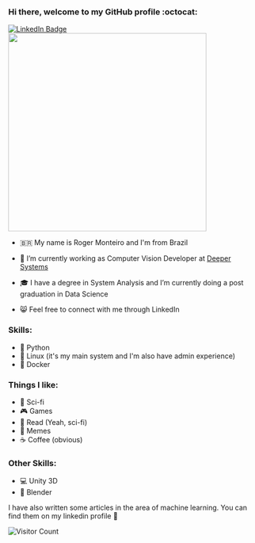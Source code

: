 ### Hi there, welcome to my GitHub profile :octocat:
<a href="https://www.linkedin.com/in/roger-monteiro/" target="_blank">
<img src="https://camo.githubusercontent.com/27b897f8d43cf69e16e06fe7b9d334a23189110e/68747470733a2f2f696d672e736869656c64732e696f2f62616467652f2d4c696e6b6564496e2d626c75653f7374796c653d666c61742d737175617265266c6f676f3d4c696e6b6564696e266c6f676f436f6c6f723d7768697465" alt="LinkedIn Badge" data-canonical-src="https://img.shields.io/badge/-LinkedIn-blue?style=flat-square&amp;logo=Linkedin&amp;logoColor=white" style="max-width:100%;"></a>

<img src="https://i.redd.it/2l4p81b1pxp41.jpg" width="400">

- :brazil: My name is Roger Monteiro and I'm from Brazil
- :office: I’m currently working as Computer Vision Developer at [Deeper Systems](https://www.deepersystems.com/)
- :mortar_board: I have a degree in System Analysis and I’m currently doing a post graduation in Data Science

-  :smile_cat: Feel free to connect with me through LinkedIn

### Skills:

- :snake: Python
- :penguin: Linux (it's my main system and I'm also have admin experience)
- :whale: Docker

### Things I like:

- :rocket: Sci-fi
- :video_game: Games
- :closed_book: Read (Yeah, sci-fi)
- :new_moon_with_face: Memes
- :coffee: Coffee (obvious)

### Other Skills:

- :computer: Unity 3D
- :art: Blender

I have also written some articles in the area of machine learning. You can find them on my linkedin profile :cake:


![Visitor Count](https://profile-counter.glitch.me/kerenskybr/count.svg)

<!--
**kerenskybr/kerenskybr** is a ✨ _special_ ✨ repository because its `README.md` (this file) appears on your GitHub profile.

Here are some ideas to get you started:

- 🔭 I’m currently working on ...
- 🌱 I’m currently learning ...
- 👯 I’m looking to collaborate on ...
- 🤔 I’m looking for help with ...
- 💬 Ask me about ...
- 📫 How to reach me: ...
- 😄 Pronouns: ...
- ⚡ Fun fact: ...
-->
